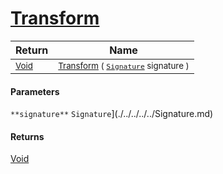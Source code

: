 # [Transform](./FillPenUpDurations-100663741.md)



| Return | Name | 
| --- | --- | 
| <sub>[Void](https://docs.microsoft.com/en-us/dotnet/api/System.Void)</sub>| <sub>[Transform](./FillPenUpDurations-100663741.md) ( [`Signature`](./../../../../Signature.md) signature )</sub>| <br>


#### Parameters
`**signature**`  `Signature`](./../../../../Signature.md)<br>
#### Returns
[Void](https://docs.microsoft.com/en-us/dotnet/api/System.Void)
